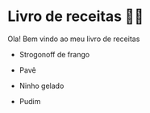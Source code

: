 # Livro de receitas :man_cook:

Ola! Bem vindo ao meu livro de receitas 

- Strogonoff de frango

- Pavê

- Ninho gelado

- Pudim
